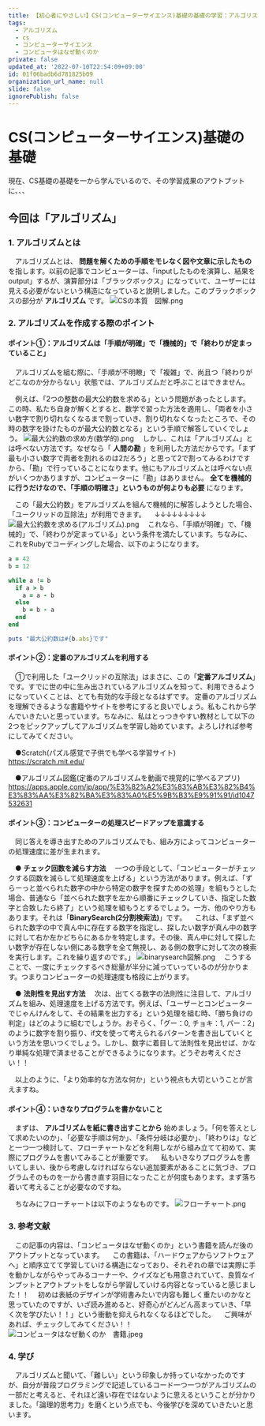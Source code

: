 ```yaml
---
title: 【初心者にやさしい】CS(コンピューターサイエンス)基礎の基礎の学習：アルゴリズム
tags:
  - アルゴリズム
  - cs
  - コンピューターサイエンス
  - コンピュータはなぜ動くのか
private: false
updated_at: '2022-07-10T22:54:09+09:00'
id: 01f06badb6d781825b09
organization_url_name: null
slide: false
ignorePublish: false
---
```

# CS(コンピューターサイエンス)基礎の基礎
現在、CS基礎の基礎を一から学んでいるので、その学習成果のアウトプットに、、、

## 今回は「アルゴリズム」

### 1. アルゴリズムとは
　アルゴリズムとは、 __問題を解くための手順をモレなく図や文章に示したもの__ を指します。以前の記事でコンピューターは、「inputしたものを演算し、結果をoutput」するが、演算部分は「ブラックボックス」になっていて、ユーザーには見える必要がないという構造になっていると説明しました。このブラックボックスの部分が __アルゴリズム__ です。
![CSの本質　図解.png](https://qiita-image-store.s3.ap-northeast-1.amazonaws.com/0/2375287/7e23840f-94ea-e33c-0236-981032a49230.png)

### 2. アルゴリズムを作成する際のポイント

#### ポイント①：アルゴリズムは「手順が明確」で「機械的」で「終わりが定まっていること」
　アルゴリズムを組む際に、「手順が不明瞭」で「複雑」で、尚且つ「終わりがどこなのか分からない」状態では、アルゴリズムだと呼ぶことはできません。

　例えば、「2つの整数の最大公約数を求める」という問題があったとします。この時、私たち自身が解くとすると、数学で習った方法を適用し、「両者を小さい数字で割り切れなくなるまで割っていき、割り切れなくなったところで、その時の数字を掛けたものが最大公約数となる」という手順で解答していくでしょう。
![最大公約数の求め方(数学的).png](https://qiita-image-store.s3.ap-northeast-1.amazonaws.com/0/2375287/46a20c6a-80de-5bbb-066a-81853a03c366.png)
　しかし、これは「アルゴリズム」とは呼べない方法です。なぜなら「 __人間の勘__ 」を利用した方法だからです。「まず最も小さい数字で両者を割れるのは2だろう」と思って2で割ってみるわけですから、「勘」で行っていることになります。他にもアルゴリズムとは呼べない点がいくつかありますが、コンピューターに「勘」はありません。 __全てを機械的に行うだけなので、「手順の明確さ」というものが何よりも必要__ になります。

　この「最大公約数」をアルゴリズムを組んで機械的に解答しようとした場合、「ユークリッドの互除法」が利用できます。
　↓↓↓↓↓↓↓↓↓
![最大公約数を求める(アルゴリズム).png](https://qiita-image-store.s3.ap-northeast-1.amazonaws.com/0/2375287/58c72f66-f507-222d-828a-9e2dcb37aac0.png)
　これなら、「手順が明確」で、「機械的」で、「終わりが定まっている」という条件を満たしています。ちなみに、これをRubyでコーディングした場合、以下のようになります。

```ruby
a = 42
b = 12

while a != b
  if a > b
    a = a - b
  else
    b = b - a
  end
end

puts "最大公約数は#{b.abs}です"
```

#### ポイント②：定番のアルゴリズムを利用する
　①で利用した「ユークリッドの互除法」はまさに、この「__定番アルゴリズム__」です。すでに世の中に生み出されているアルゴリズムを知って、利用できるようになっていくことは、とても有効的な手段となるはずです。
定番のアルゴリズムを理解できるような書籍やサイトを参考にすると良いでしょう。私もこれから学んでいきたいと思っています。ちなみに、私はとっつきやすい教材として以下の2つをピックアップしてアルゴリズムを学習し始めています。よろしければ参考にしてみてください。

　●Scratch(パズル感覚で子供でも学べる学習サイト)
　https://scratch.mit.edu/

　●アルゴリズム図鑑(定番のアルゴリズムを動画で視覚的に学べるアプリ)
　https://apps.apple.com/jp/app/%E3%82%A2%E3%83%AB%E3%82%B4%E3%83%AA%E3%82%BA%E3%83%A0%E5%9B%B3%E9%91%91/id1047532631

#### ポイント③：コンピューターの処理スピードアップを意識する
　同じ答えを導き出すためのアルゴリズムでも、組み方によってコンピューターの処理速度に差が生まれます。

　● __チェック回数を減らす方法__
　一つの手段として、「コンピューターがチェックする回数を減らして処理速度を上げる」という方法があります。例えば、「ずらーっと並べられた数字の中から特定の数字を探すための処理」を組もうとした場合、普通なら「並べられた数字を左から順番にチェックしていき、指定した数字と合致したら終了」という処理を組もうとするでしょう。一方、他のやり方もあります。それは「__BinarySearch(2分割検索法)__」です。
　これは、「まず並べられた数字の中で真ん中に存在する数字を指定し、探したい数字が真ん中の数字に対して右か左かどちらにあるかを特定します。その後、真ん中に対して探したい数字が存在しない側にある数字を全て無視し、ある側の数字に対して次の検索を実行します。これを繰り返すのです。」
![binarysearch図解.png](https://qiita-image-store.s3.ap-northeast-1.amazonaws.com/0/2375287/505404a5-51d9-4cb0-f113-a3c9470dc299.png)
　こうすることで、一度にチェックするべき総量が半分に減っていっているのが分かります。つまりコンピューターの処理速度も格段に上がります。

　● __法則性を見出す方法__
　次は、出てくる数字の法則性に注目して、アルゴリズムを組み、処理速度を上げる方法です。例えば、「ユーザーとコンピューターでじゃんけんをして、その結果を出力する」という処理を組む時、「勝ち負けの判定」はどのように組むでしょうか。おそらく、「グー：0, チョキ：1, パー：2」のように数字を割り振り、if文を使って考えられるパターンを書き出していくという方法を思いつくでしょう。しかし、数字に着目して法則性を見出せば、かなり単純な処理で済ませることができるようになります。どうぞお考えください！！

　以上のように、「より効率的な方法な何か」という視点も大切ということが言えますね。

#### ポイント④：いきなりプログラムを書かないこと
　まずは、 __アルゴリズムを紙に書き出すことから__ 始めましょう。「何を答えとして求めたいのか」、「必要な手順は何か」、「条件分岐は必要か」、「終わりは」などと一つ一つ検討して、フローチャートなどを利用しながら組み立てて初めて、実際にプログラムを書いてみることが重要です。
　私もいきなりプログラムを書いてしまい、後から考慮しなければならない追加要素があることに気づき、プログラムそのものを一から書き直す羽目になったことが何度もあります。まず落ち着いて考えることが必要なのですね。

　ちなみにフローチャートは以下のようなものです。
![フローチャート.png](https://qiita-image-store.s3.ap-northeast-1.amazonaws.com/0/2375287/c775d8c8-1eea-d5e3-4f43-bb435069524f.png)

### 3. 参考文献
　この記事の内容は、「コンピュータはなぜ動くのか」という書籍を読んだ後のアウトプットとなっています。
　この書籍は、「ハードウェアからソフトウェアへ」と順序立てて学習していける構造になっており、それぞれの章では実際に手を動かしながらやってみるコーナーや、クイズなども用意されていて、良質なインプットとアウトプットをしながら学習していける内容となっていると感じました！！
　初めは表紙のデザインが学術書みたいで内容も難しく重たいのかなと思っていたのですが、いざ読み進めると、好奇心がどんどん高まっていき、「早く次を学びたい！！」という衝動を抑えられなくなるほどでした。
　ご興味があれば、チェックしてみてください！！
![コンピュータはなぜ動くのか　書籍.jpeg](https://qiita-image-store.s3.ap-northeast-1.amazonaws.com/0/2375287/989209a9-58e8-a09b-10b6-14de066d55de.jpeg)

### 4. 学び
　アルゴリズムと聞いて、「難しい」という印象しか持っていなかったのですが、自分が普段プログラミングで記述しているコード一つ一つがアルゴリズムの一部だと考えると、それほど遠い存在ではないように思えるということが分かりました。「論理的思考力」を磨くという点でも、今後学びを深めていきたいと思います。
